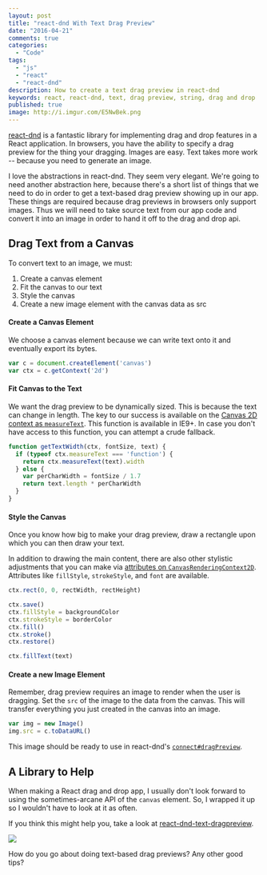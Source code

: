 ```yaml
---
layout: post
title: "react-dnd With Text Drag Preview"
date: "2016-04-21"
comments: true
categories:
  - "Code"
tags:
  - "js"
  - "react"
  - "react-dnd"
description: How to create a text drag preview in react-dnd
keywords: react, react-dnd, text, drag preview, string, drag and drop
published: true
image: http://i.imgur.com/E5NwBek.png
---
```


[react-dnd](http://gaearon.github.io/react-dnd/) is a fantastic library for implementing drag and drop features in a React application.  In browsers, you have the ability to specify a drag preview for the thing your dragging.  Images are easy.  Text takes more work -- because you need to generate an image.

<!--more-->

I love the abstractions in react-dnd.  They seem very elegant.  We're going to need another abstraction here, because there's a short list of things that we need to do in order to get a text-based drag preview showing up in our app.  These things are required because drag previews in browsers only support images.  Thus we will need to take source text from our app code and convert it into an image in order to hand it off to the drag and drop api.

## Drag Text from a Canvas

To convert text to an image, we must:

1. Create a canvas element
2. Fit the canvas to our text
3. Style the canvas
4. Create a new image element with the canvas data as src

#### Create a Canvas Element

We choose a canvas element because we can write text onto it and eventually export its bytes.

```js
var c = document.createElement('canvas')
var ctx = c.getContext('2d')
```

#### Fit Canvas to the Text

We want the drag preview to be dynamically sized.  This is because the text can change in length.   The key to our success is available on the [Canvas 2D context as `measureText`](https://developer.mozilla.org/en-US/docs/Web/API/CanvasRenderingContext2D/measureText).  This function is available in IE9+.  In case you don't have access to this function, you can attempt a crude fallback.

```js
function getTextWidth(ctx, fontSize, text) {
  if (typeof ctx.measureText === 'function') {
    return ctx.measureText(text).width
  } else {
    var perCharWidth = fontSize / 1.7
    return text.length * perCharWidth
  }
}
```

#### Style the Canvas

Once you know how big to make your drag preview, draw a rectangle upon which you can then draw your text.

In addition to drawing the main content, there are also other stylistic adjustments that you can make via [attributes on `CanvasRenderingContext2D`](https://developer.mozilla.org/en-US/docs/Web/API/CanvasRenderingContext2D).  Attributes like `fillStyle`, `strokeStyle`, and `font` are available.

```js
ctx.rect(0, 0, rectWidth, rectHeight)

ctx.save()
ctx.fillStyle = backgroundColor
ctx.strokeStyle = borderColor
ctx.fill()
ctx.stroke()
ctx.restore()

ctx.fillText(text)
```

#### Create a new Image Element

Remember, drag preview requires an image to render when the user is dragging.  Set the `src` of the image to the data from the canvas.  This will transfer everything you just created in the canvas into an image.

```js
var img = new Image()
img.src = c.toDataURL()
```

This image should be ready to use in react-dnd's [`connect#dragPreview`](http://gaearon.github.io/react-dnd/docs-drag-source-connector.html).

## A Library to Help

When making a React drag and drop app, I usually don't look forward to using the sometimes-arcane API of the `canvas` element.  So, I wrapped it up so I wouldn't have to look at it as often.   

If you think this might help you, take a look at [react-dnd-text-dragpreview](http://npm.im/react-dnd-text-dragpreview).

<a href="http://npm.im/react-dnd-text-dragpreview"><img src="http://i.imgur.com/glegZVc.gif" /></a>

How do you go about doing text-based drag previews?  Any other good tips?
